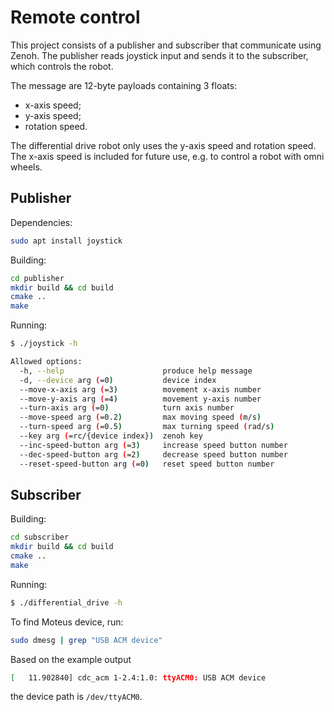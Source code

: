 # Remote control

This project consists of a publisher and subscriber that communicate using Zenoh. The publisher reads joystick input and sends it to the subscriber, which controls the robot.

The message are 12-byte payloads containing 3 floats:

- x-axis speed;
- y-axis speed;
- rotation speed.

The differential drive robot only uses the y-axis speed and rotation speed. The x-axis speed is included for future use, e.g. to control a robot with omni wheels.

## Publisher

Dependencies:

```sh
sudo apt install joystick
```

Building:

```sh
cd publisher
mkdir build && cd build
cmake ..
make
```

Running:

```sh
$ ./joystick -h

Allowed options:
  -h, --help                      produce help message
  -d, --device arg (=0)           device index
  --move-x-axis arg (=3)          movement x-axis number
  --move-y-axis arg (=4)          movement y-axis number
  --turn-axis arg (=0)            turn axis number
  --move-speed arg (=0.2)         max moving speed (m/s)
  --turn-speed arg (=0.5)         max turning speed (rad/s)
  --key arg (=rc/{device index})  zenoh key
  --inc-speed-button arg (=3)     increase speed button number
  --dec-speed-button arg (=2)     decrease speed button number
  --reset-speed-button arg (=0)   reset speed button number
```

## Subscriber

Building:

```sh
cd subscriber
mkdir build && cd build
cmake ..
make
```

Running:

```sh
$ ./differential_drive -h

```

To find Moteus device, run:

```sh
sudo dmesg | grep "USB ACM device"
```

Based on the example output

```sh
[   11.902840] cdc_acm 1-2.4:1.0: ttyACM0: USB ACM device
```

the device path is `/dev/ttyACM0`.
